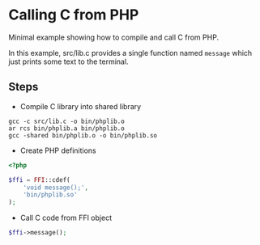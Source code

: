# Calling C from PHP

Minimal example showing how to compile and call C from PHP.

In this example, src/lib.c provides a single function named `message` which just prints some text to the terminal.

## Steps

- Compile C library into shared library

```
gcc -c src/lib.c -o bin/phplib.o
ar rcs bin/phplib.a bin/phplib.o
gcc -shared bin/phplib.o -o bin/phplib.so
```

- Create PHP definitions

```php
<?php

$ffi = FFI::cdef(
    'void message();',
    'bin/phplib.so'
);
```

- Call C code from FFI object

```php
$ffi->message();
```